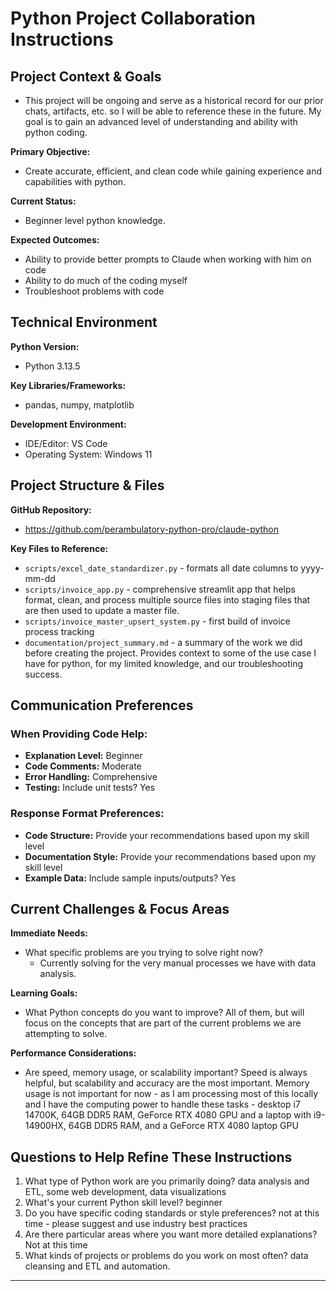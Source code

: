 # Python Project Collaboration Instructions

## Project Context & Goals
- This project will be ongoing and serve as a historical record for our prior chats, artifacts, etc. so I will be able to reference these in the future. My goal is to gain an advanced level of understanding and ability with python coding.

**Primary Objective:** 
- Create accurate, efficient, and clean code while gaining experience and capabilities with python.

**Current Status:**
- Beginner level python knowledge.

**Expected Outcomes:**
- Ability to provide better prompts to Claude when working with him on code
- Ability to do much of the coding myself
- Troubleshoot problems with code

## Technical Environment

**Python Version:** 
- Python 3.13.5

**Key Libraries/Frameworks:**
- pandas, numpy, matplotlib

**Development Environment:**
- IDE/Editor: VS Code
- Operating System: Windows 11

## Project Structure & Files

**GitHub Repository:** 
- https://github.com/perambulatory-python-pro/claude-python

**Key Files to Reference:**
- `scripts/excel_date_standardizer.py` - formats all date columns to yyyy-mm-dd
- `scripts/invoice_app.py` - comprehensive streamlit app that helps format, clean, and process multiple source files into staging files that are then used to update a master file. 
- `scripts/invoice_master_upsert_system.py` - first build of invoice process tracking 
- `documentation/project_summary.md` - a summary of the work we did before creating the project. Provides context to some of the use case I have for python, for my limited knowledge, and our troubleshooting success.

## Communication Preferences

### When Providing Code Help:
- **Explanation Level:** Beginner
- **Code Comments:** Moderate
- **Error Handling:** Comprehensive
- **Testing:** Include unit tests? Yes

### Response Format Preferences:
- **Code Structure:** Provide your recommendations based upon my skill level
- **Documentation Style:** Provide your recommendations based upon my skill level
- **Example Data:** Include sample inputs/outputs? Yes

## Current Challenges & Focus Areas

**Immediate Needs:**
- What specific problems are you trying to solve right now?
  - Currently solving for the very manual processes we have with data analysis.

**Learning Goals:**
- What Python concepts do you want to improve? All of them, but will focus on the concepts that are part of the current problems we are attempting to solve.

**Performance Considerations:**
- Are speed, memory usage, or scalability important? Speed is always helpful, but scalability and accuracy are the most important. Memory usage is not important for now - as I am processing most of this locally and I have the computing power to handle these tasks - desktop i7 14700K, 64GB DDR5 RAM, GeForce RTX 4080 GPU and a laptop with i9-14900HX, 64GB DDR5 RAM, and a GeForce RTX 4080 laptop GPU

## Questions to Help Refine These Instructions

1. What type of Python work are you primarily doing? data analysis and ETL, some web development, data visualizations
2. What's your current Python skill level? beginner
3. Do you have specific coding standards or style preferences? not at this time - please suggest and use industry best practices
4. Are there particular areas where you want more detailed explanations? Not at this time
5. What kinds of projects or problems do you work on most often? data cleansing and ETL and automation.

---
